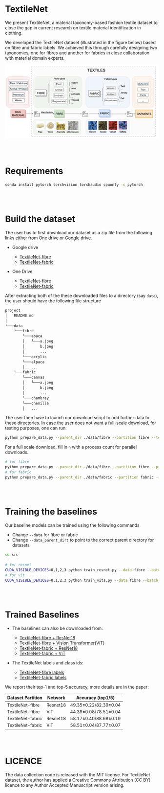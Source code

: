 # TextileNet
We present TextileNet, a material taxonomy-based fashion textile dataset to close the gap in current research on textile material identification in clothing.

 We developed the TextileNet dataset (illustrated in the figure below) based on fibre and fabric labels. We achieved this through carefully designing two taxonomies, one for fibres and another for fabrics in close collaboration with material domain experts.

![Drag Racing](taxonomy.png)

<br />
<br />

# Requirements

```bash
conda install pytorch torchvision torchaudio cpuonly -c pytorch
```

<br />
<br />

# Build the dataset

The user has to first download our dataset as a zip file from the following links either from One drive or Google drive.

* Google drive
  * [TextileNet-fibre](https://drive.google.com/file/d/1e_E9NeTs7qSuUzWszSkmK09jTHPQwdd6/view?usp=sharing)
  * [TextileNet-fabric](https://drive.google.com/file/d/1G_g3NEcluW9iKbWY6BiCMcSo0eLxCG0z/view)

* One Drive
  * [TextileNet-fibre](https://liveuclac-my.sharepoint.com/:u:/g/personal/ucabs31_ucl_ac_uk/EcEcoqBIjr9HvE4RJOcyD_YB7ZXc8ws-g5naMnlI6U-nIg)
  * [TextileNet-fabric](https://liveuclac-my.sharepoint.com/:u:/g/personal/ucabs31_ucl_ac_uk/EcEcoqBIjr9HvE4RJOcyD_YB7ZXc8ws-g5naMnlI6U-nIg)

After extracting both of the these downloaded files to a directory (say `data`), the user should have the following file structure

```bash
project
│   README.md
│
└───data
    └───fibre
        └───abaca
        │   └───a.jpeg
        │       b.jpeg
        │       ...
        └───acrylic
        └───alpaca
        │   ...
    └───fabric
        └───canvas
        │   └───a.jpeg
        │       b.jpeg
        │       ...
        └───chambray
        └───chenille
        │   ...
```

The user then have to launch our download script to add further data to these directories.
In case the user does not want a full-scale download, for testing purposes, one can run:

```bash
python prepare_data.py --parent_dir ./data/fibre --partition fibre --test --processes 4
```

For a full scale download, fill in `n` with a process count for parallel downloads.

```bash
# for fibre
python prepare_data.py --parent_dir ./data/fibre --partition fibre --processes n
# for fabric
python prepare_data.py --parent_dir ./data/fabric --partition fabric --processes n
```

<br />
<br />

# Training the baselines

Our baseline models can be trained using the following commands

* Change `--data` for fibre or fabric
* Change `--data_parent_dirt` to point to the correct parent directory for datasets

```bash
cd src

# for resnet
CUDA_VISIBLE_DEVICES=0,1,2,3 python train_resnet.py --data fibre --batch_size 512 --num_classes 33 --num_workers 32 --seed 0
# for vit
CUDA_VISIBLE_DEVICES=0,1,2,3 python train_vits.py --data fibre --batch_size 512 --num_classes 33 --num_workers 32 --seed 0
```


<br />
<br />

# Trained Baselines

* The baselines can also be downloaded from:
  * [TextileNet-fibre + ResNet18](./baselines/TextileNet-fibre/res18_ckpt.pth) 
  * [TextileNet-fibre + Vision Transformer(ViT)](./baselines/TextileNet-fibre/vits_ckpt.pth) 
  * [TextileNet-fabric + ResNet18](./baselines/TextileNet-fabric/resnet18_ckpt.pth)
  * [TextileNet-fabric + ViT](./baselines/TextileNet-fabric/vits_ckpt.pth)


* The TextileNet labels and class ids:
  * [TextileNet-fibre labels](./labels/fibre_label.txt) 
  * [TextileNet-fabric labels](./labels/fabric_label.txt)


We report their top-1 and top-5 accuracy, more details are in the paper:

| Dataset Partition |  Network    | Accuracy (top1/5)    |
| ----------- | ----------- | --------- |
| TextileNet-fibre      | Resnet18    |  49.35±0.22/82.39±0.04    |
| TextileNet-fibre   | ViT       |  44.39±0.08/78.51±0.04         |
| TextileNet-fabric      | Resnet18    |  58.17±0.40/88.68±0.19    |
| TextileNet-fabric   | ViT        |   58.51±0.04/87.77±0.07        |



<br />
<br />

# LICENCE
The data collection code is released with the MIT license. 
For TextileNet dataset, the author has applied a Creative Commons Attribution (CC BY) licence to any Author Accepted Manuscript version arising. 
